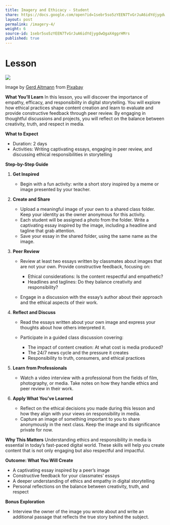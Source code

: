 ```yaml
---
title: Imagery and Ethicacy - Student
share: https://docs.google.com/open?id=1sebr5so5zYEEN7TvGrJuA6idYdjygdwQgaX4ggrHMrs
layout: post
permalink: /imagery-4/
weight: 6
source-id: 1sebr5so5zYEEN7TvGrJuA6idYdjygdwQgaX4ggrHMrs
published: true
---
```

# Lesson

<!--StartFragment-->

![](/images/uploads/head-4041585_640.png)

Image by <a href="https://pixabay.com/users/geralt-9301/?utm_source=link-attribution&utm_medium=referral&utm_campaign=image&utm_content=4041585">Gerd Altmann</a> from <a href="https://pixabay.com//?utm_source=link-attribution&utm_medium=referral&utm_campaign=image&utm_content=4041585">Pixabay</a>

**What You’ll Learn** In this lesson, you will discover the importance of empathy, efficacy, and responsibility in digital storytelling. You will explore how ethical practices shape content creation and learn to evaluate and provide constructive feedback through peer review. By engaging in thoughtful discussions and projects, you will reflect on the balance between creativity, truth, and respect in media.

**What to Expect**

* Duration: 2 days
* Activities: Writing captivating essays, engaging in peer review, and discussing ethical responsibilities in storytelling

**Step-by-Step Guide**

1. **Get Inspired**

   * Begin with a fun activity: write a short story inspired by a meme or image presented by your teacher.
2. **Create and Share**

   * Upload a meaningful image of your own to a shared class folder. Keep your identity as the owner anonymous for this activity.
   * Each student will be assigned a photo from the folder. Write a captivating essay inspired by the image, including a headline and tagline that grab attention.
   * Save your essay in the shared folder, using the same name as the image.
3. **Peer Review**

   * Review at least two essays written by classmates about images that are not your own. Provide constructive feedback, focusing on:

     * Ethical considerations: Is the content respectful and empathetic?
     * Headlines and taglines: Do they balance creativity and responsibility?
   * Engage in a discussion with the essay’s author about their approach and the ethical aspects of their work.
4. **Reflect and Discuss**

   * Read the essays written about your own image and express your thoughts about how others interpreted it.
   * Participate in a guided class discussion covering:

     * The impact of content creation: At what cost is media produced?
     * The 24/7 news cycle and the pressure it creates
     * Responsibility to truth, consumers, and ethical practices
5. **Learn from Professionals**

   * Watch a video interview with a professional from the fields of film, photography, or media. Take notes on how they handle ethics and peer review in their work.
6. **Apply What You’ve Learned**

   * Reflect on the ethical decisions you made during this lesson and how they align with your views on responsibility in media.
   * Capture an image of something important to you to share anonymously in the next class. Keep the image and its significance private for now.

**Why This Matters** Understanding ethics and responsibility in media is essential in today’s fast-paced digital world. These skills will help you create content that is not only engaging but also respectful and impactful.

**Outcome: What You Will Create**

* A captivating essay inspired by a peer’s image
* Constructive feedback for your classmates’ essays
* A deeper understanding of ethics and empathy in digital storytelling
* Personal reflections on the balance between creativity, truth, and respect

**Bonus Exploration**

* Interview the owner of the image you wrote about and write an additional passage that reflects the true story behind the subject.

<!--EndFragment-->
